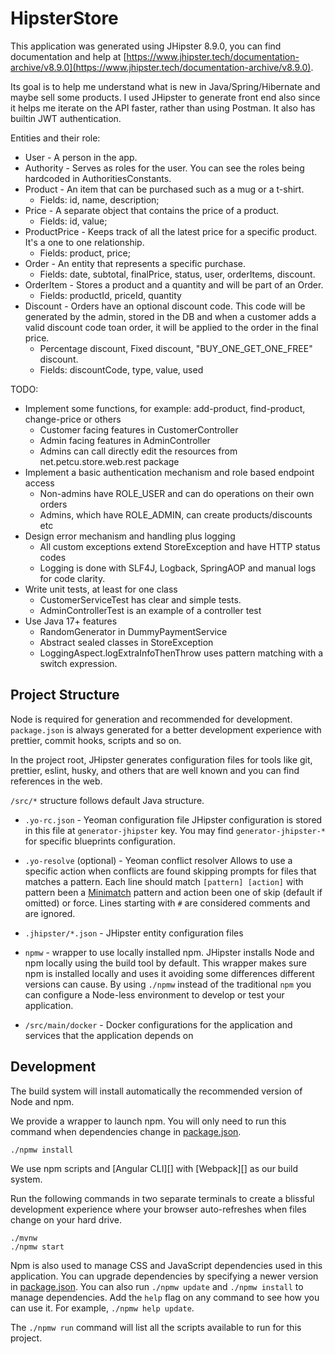 # HipsterStore

This application was generated using JHipster 8.9.0, you can find documentation and help at [https://www.jhipster.tech/documentation-archive/v8.9.0](https://www.jhipster.tech/documentation-archive/v8.9.0).

Its goal is to help me understand what is new in Java/Spring/Hibernate and maybe sell some products.
I used JHipster to generate front end also since it helps me iterate on the API faster, rather than using Postman.
It also has builtin JWT authentication.

Entities and their role:

- User - A person in the app.
- Authority - Serves as roles for the user. You can see the roles being hardcoded in AuthoritiesConstants.
- Product - An item that can be purchased such as a mug or a t-shirt.
  - Fields: id, name, description;
- Price - A separate object that contains the price of a product.
  - Fields: id, value;
- ProductPrice - Keeps track of all the latest price for a specific product. It's a one to one relationship.
  - Fields: product, price;
- Order - An entity that represents a specific purchase.
  - Fields: date, subtotal, finalPrice, status, user, orderItems, discount.
- OrderItem - Stores a product and a quantity and will be part of an Order.
  - Fields: productId, priceId, quantity
- Discount - Orders have an optional discount code. This code will be generated by the admin, stored in the DB and when a customer adds a valid discount code toan order, it will be applied to the order in the final price.
  - Percentage discount, Fixed discount, "BUY_ONE_GET_ONE_FREE" discount.
  - Fields: discountCode, type, value, used

TODO:

- Implement some functions, for example: add-product, find-product, change-price or others
  - Customer facing features in CustomerController
  - Admin facing features in AdminController
  - Admins can call directly edit the resources from net.petcu.store.web.rest package
- Implement a basic authentication mechanism and role based endpoint access
  - Non-admins have ROLE_USER and can do operations on their own orders
  - Admins, which have ROLE_ADMIN, can create products/discounts etc
- Design error mechanism and handling plus logging
  - All custom exceptions extend StoreException and have HTTP status codes
  - Logging is done with SLF4J, Logback, SpringAOP and manual logs for code clarity.
- Write unit tests, at least for one class
  - CustomerServiceTest has clear and simple tests.
  - AdminControllerTest is an example of a controller test
- Use Java 17+ features
  - RandomGenerator in DummyPaymentService
  - Abstract sealed classes in StoreException
  - LoggingAspect.logExtraInfoThenThrow uses pattern matching with a switch expression.

## Project Structure

Node is required for generation and recommended for development. `package.json` is always generated for a better development experience with prettier, commit hooks, scripts and so on.

In the project root, JHipster generates configuration files for tools like git, prettier, eslint, husky, and others that are well known and you can find references in the web.

`/src/*` structure follows default Java structure.

- `.yo-rc.json` - Yeoman configuration file
  JHipster configuration is stored in this file at `generator-jhipster` key. You may find `generator-jhipster-*` for specific blueprints configuration.
- `.yo-resolve` (optional) - Yeoman conflict resolver
  Allows to use a specific action when conflicts are found skipping prompts for files that matches a pattern. Each line should match `[pattern] [action]` with pattern been a [Minimatch](https://github.com/isaacs/minimatch#minimatch) pattern and action been one of skip (default if omitted) or force. Lines starting with `#` are considered comments and are ignored.
- `.jhipster/*.json` - JHipster entity configuration files

- `npmw` - wrapper to use locally installed npm.
  JHipster installs Node and npm locally using the build tool by default. This wrapper makes sure npm is installed locally and uses it avoiding some differences different versions can cause. By using `./npmw` instead of the traditional `npm` you can configure a Node-less environment to develop or test your application.
- `/src/main/docker` - Docker configurations for the application and services that the application depends on

## Development

The build system will install automatically the recommended version of Node and npm.

We provide a wrapper to launch npm.
You will only need to run this command when dependencies change in [package.json](package.json).

```
./npmw install
```

We use npm scripts and [Angular CLI][] with [Webpack][] as our build system.

Run the following commands in two separate terminals to create a blissful development experience where your browser
auto-refreshes when files change on your hard drive.

```
./mvnw
./npmw start
```

Npm is also used to manage CSS and JavaScript dependencies used in this application. You can upgrade dependencies by
specifying a newer version in [package.json](package.json). You can also run `./npmw update` and `./npmw install` to manage dependencies.
Add the `help` flag on any command to see how you can use it. For example, `./npmw help update`.

The `./npmw run` command will list all the scripts available to run for this project.

